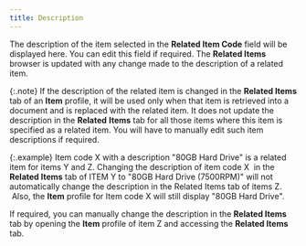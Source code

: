 ```yaml
---
title: Description
---
```



The description of the item selected in the **Related 
 Item Code** field will be displayed here. You can edit this field  if required. The **Related Items**  browser is updated with any change made to the description of a related  item.


{:.note}
If the description of the related item is changed in the **Related 
 Items** tab of an **Item** profile,  it will be used only when that item is retrieved into a document and is  replaced with the related item. It does not update the description in  the **Related** **Items**  tab for all those items where this item is specified as a related item.  You will have to manually edit such item descriptions if required.


{:.example}
Item code X with a description "80GB Hard Drive" is a related  item for items Y  and Z. Changing  the description of item code X  in  the **Related Items** tab of ITEM  Y to "80GB  Hard Drive (7500RPM)" will not automatically change the description  in the Related Items tab of items Z.   Also, the  **Item** profile for Item code X will  still display "80GB Hard Drive".


If required, you can manually change the description in the **Related 
 Items** tab by opening the **Item**  profile of item Z  and accessing the **Related Items**  tab.
